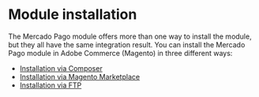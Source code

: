 # Module installation

The Mercado Pago module offers more than one way to install the module, but they all have the same integration result. You can install the Mercado Pago module in Adobe Commerce (Magento) in three different ways:

* [Installation via Composer](/developers/en/docs/magento-two/installation/composer)
* [Installation via Magento Marketplace](/developers/en/docs/magento-two/installation/magento-marketplace)
* [Installation via FTP](/developers/en/docs/magento-two/installation/ftp)

